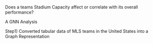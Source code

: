 Does a teams Stadium Capacity affect or correlate with its overall performance?

A GNN Analysis

Step1) Converted tabular data of MLS teams in the United States into a Graph Representation
